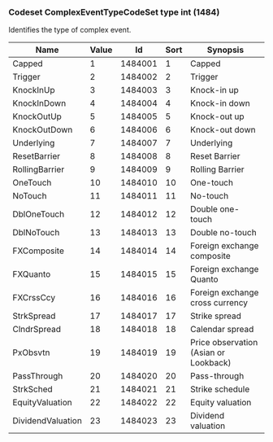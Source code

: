 ### Codeset ComplexEventTypeCodeSet type int (1484)

Identifies the type of complex event.

| Name              | Value | Id      | Sort | Synopsis                              |
|-------------------|-------|---------|------|---------------------------------------|
| Capped            | 1     | 1484001 | 1    | Capped                                |
| Trigger           | 2     | 1484002 | 2    | Trigger                               |
| KnockInUp         | 3     | 1484003 | 3    | Knock-in up                           |
| KnockInDown       | 4     | 1484004 | 4    | Knock-in down                         |
| KnockOutUp        | 5     | 1484005 | 5    | Knock-out up                          |
| KnockOutDown      | 6     | 1484006 | 6    | Knock-out down                        |
| Underlying        | 7     | 1484007 | 7    | Underlying                            |
| ResetBarrier      | 8     | 1484008 | 8    | Reset Barrier                         |
| RollingBarrier    | 9     | 1484009 | 9    | Rolling Barrier                       |
| OneTouch          | 10    | 1484010 | 10   | One-touch                             |
| NoTouch           | 11    | 1484011 | 11   | No-touch                              |
| DblOneTouch       | 12    | 1484012 | 12   | Double one-touch                      |
| DblNoTouch        | 13    | 1484013 | 13   | Double no-touch                       |
| FXComposite       | 14    | 1484014 | 14   | Foreign exchange composite            |
| FXQuanto          | 15    | 1484015 | 15   | Foreign exchange Quanto               |
| FXCrssCcy         | 16    | 1484016 | 16   | Foreign exchange cross currency       |
| StrkSpread        | 17    | 1484017 | 17   | Strike spread                         |
| ClndrSpread       | 18    | 1484018 | 18   | Calendar spread                       |
| PxObsvtn          | 19    | 1484019 | 19   | Price observation (Asian or Lookback) |
| PassThrough       | 20    | 1484020 | 20   | Pass-through                          |
| StrkSched         | 21    | 1484021 | 21   | Strike schedule                       |
| EquityValuation   | 22    | 1484022 | 22   | Equity valuation                      |
| DividendValuation | 23    | 1484023 | 23   | Dividend valuation                    |


